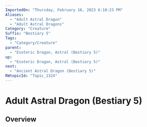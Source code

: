 ```yaml
---
ImportedOn: "Thursday, February 16, 2023 6:10:23 PM"
Aliases:
  - "Adult Astral Dragon"
  - "Adult Astral Dragons"
Category: "Creature"
Suffix: "Bestiary 5"
Tags:
  - "Category/Creature"
parent:
  - "Esoteric Dragon, Astral (Bestiary 5)"
up:
  - "Esoteric Dragon, Astral (Bestiary 5)"
next:
  - "Ancient Astral Dragon (Bestiary 5)"
RWtopicId: "Topic_1324"
---
```

# Adult Astral Dragon (Bestiary 5)
## Overview
